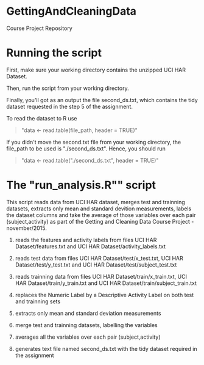# GettingAndCleaningData
Course Project Repository 

# Running the script
First, make sure your working directory contains the unzipped UCI HAR Dataset.

Then, run the script from your working directory.

Finally, you'll got as an output the file second_ds.txt, which contains the tidy 
dataset requested in the step 5 of the assignment.

To read the dataset to R use 

>"data <- read.table(file_path, header = TRUE)"

If you didn't move the second.txt file from your working directory, the file_path
to be used is "./second_ds.txt". Hence, you should run

>"data <- read.table("./second_ds.txt", header = TRUE)"

# The "run_analysis.R"" script
This script reads data from UCI HAR dataset, merges test and trainning datasets,
extracts only mean and standard devition measurements, labels the dataset 
columns and take the average of those variables over each pair (subject,activity)
as part of the Getting and Cleaning Data Course Project - november/2015.

1) reads the features and activity labels from files 
UCI HAR Dataset/features.txt and UCI HAR Dataset/activity_labels.txt

2) reads test data from files UCI HAR Dataset/test/x_test.txt,
UCI HAR Dataset/test/y_test.txt and UCI HAR Dataset/test/subject_test.txt

3) reads trainning data from files UCI HAR Dataset/train/x_train.txt,
UCI HAR Dataset/train/y_train.txt and UCI HAR Dataset/train/subject_train.txt

4) replaces the Numeric Label by a Descriptive Activity Label on both test
and trainning sets

5) extracts only mean and standard deviation measurements

6) merge test and trainning datasets, labelling the variables

7) averages all the variables over each pair (subject,activity)

8) generates text file named second_ds.txt with the tidy dataset required in the
assignment








